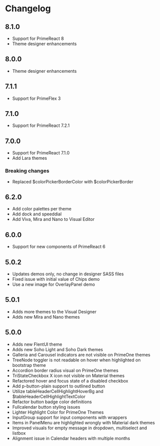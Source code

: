 # Changelog

## 8.1.0
- Support for PrimeReact 8
- Theme designer enhancements

## 8.0.0
- Theme designer enhancements

## 7.1.1
- Support for PrimeFlex 3

## 7.1.0
- Support for PrimeReact 7.2.1

## 7.0.0
- Support for PrimeReact 7.1.0
- Add Lara themes

### Breaking changes
- Replaced $colorPickerBorderColor with $colorPickerBorder

## 6.2.0
- Add color palettes per theme
- Add dock and speeddial
- Add Viva, Mira and Nano to Visual Editor

## 6.0.0

- Support for new components of PrimeReact 6

## 5.0.2

- Updates demos only, no change in designer SASS files
- Fixed issue with initial value of Chips demo
- Use a new image for OverlayPanel demo

## 5.0.1

- Adds more themes to the Visual Designer
- Adds new Mira and Nano themes

## 5.0.0

- Adds new FlentUI theme
- Adds new Soho Light and Soho Dark themes
- Galleria and Carousel indicators are not visible on PrimeOne themes
- TreeNode toggler is not readable on hover when highlighted on bootstrap theme
- Accordion border radius visual on PrimeOne themes
- TriStateCheckbox X icon not visible on Material themes
- Refactored hover and focus state of a disabled checkbox
- Add p-button-plain support to outlined button
- Utilize tableHeaderCellHighlightHoverBg and $tableHeaderCellHighlightTextColor
- Refactor button badge color definitions
- Fullcalendar button styling issues
- Lighter Highlight Color for PrimeOne Themes
- InputGroup support for input components with wrappers
- Items in PanelMenu are highlighted wrongly with Material dark themes
- Improved visuals for empty message in dropdown, multiselect and listbox
- Alignment issue in Calendar headers with multiple months